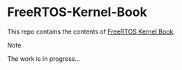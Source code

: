 # FreeRTOS-Kernel-Book

This repo contains the contents of [FreeRTOS Kernel Book](./toc.md).

> [!Note]
> The work is in progress... 

